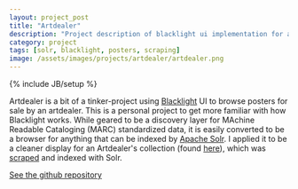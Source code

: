 ```yaml
---
layout: project_post
title: "Artdealer"
description: "Project description of blacklight ui implementation for and artdealer's poster collection"
category: project
tags: [solr, blacklight, posters, scraping]
image: /assets/images/projects/artdealer/artdealer.png
---
```

{% include JB/setup %}


Artdealer is a bit of a tinker-project using [Blacklight](http://projectblacklight.org/) UI to browse posters for sale by an artdealer. This is a personal project to get more familiar with how Blacklight works. While geared to be a discovery layer for MAchine Readable Cataloging (MARC) standardized data, it is easily converted to be a browser for anything that can be indexed by [Apache Solr](https://lucene.apache.org/solr/‎). I applied it to be a cleaner display for an Artdealer's collection (found [here](http://igalcalderpicassowarhol.com/)), which was [scraped](https://github.com/droquo/igal-m-atelier/blob/master/scraper.py) and indexed with Solr. 


[See the github repository](https://github.com/droquo/artdealer)